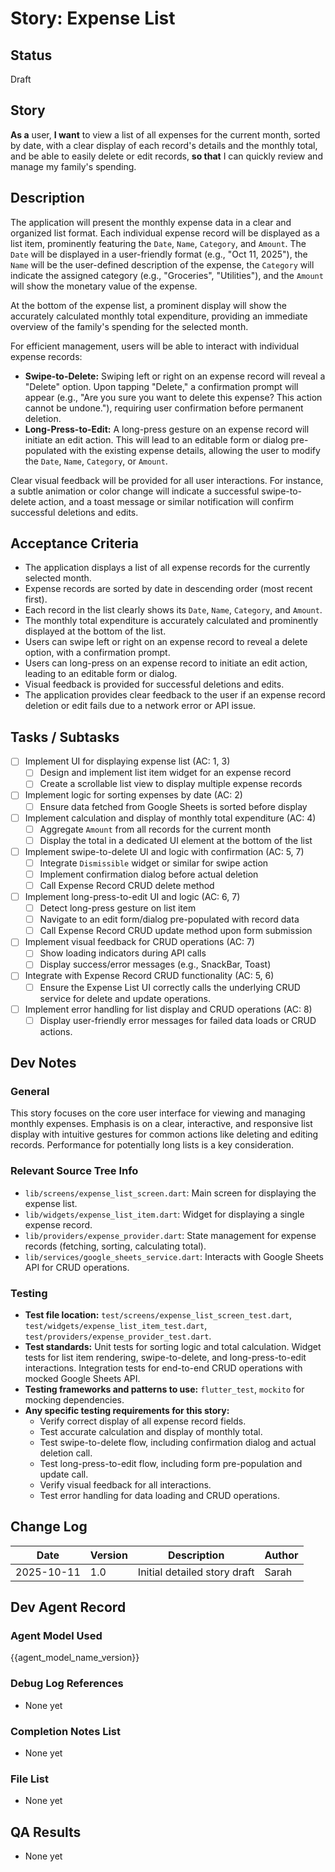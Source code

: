 # Story: Expense List

## Status
Draft

## Story
**As a** user,
**I want** to view a list of all expenses for the current month, sorted by date, with a clear display of each record's details and the monthly total, and be able to easily delete or edit records,
**so that** I can quickly review and manage my family's spending.

## Description
The application will present the monthly expense data in a clear and organized list format. Each individual expense record will be displayed as a list item, prominently featuring the `Date`, `Name`, `Category`, and `Amount`. The `Date` will be displayed in a user-friendly format (e.g., "Oct 11, 2025"), the `Name` will be the user-defined description of the expense, the `Category` will indicate the assigned category (e.g., "Groceries", "Utilities"), and the `Amount` will show the monetary value of the expense.

At the bottom of the expense list, a prominent display will show the accurately calculated monthly total expenditure, providing an immediate overview of the family's spending for the selected month.

For efficient management, users will be able to interact with individual expense records:
-   **Swipe-to-Delete:** Swiping left or right on an expense record will reveal a "Delete" option. Upon tapping "Delete," a confirmation prompt will appear (e.g., "Are you sure you want to delete this expense? This action cannot be undone."), requiring user confirmation before permanent deletion.
-   **Long-Press-to-Edit:** A long-press gesture on an expense record will initiate an edit action. This will lead to an editable form or dialog pre-populated with the existing expense details, allowing the user to modify the `Date`, `Name`, `Category`, or `Amount`.

Clear visual feedback will be provided for all user interactions. For instance, a subtle animation or color change will indicate a successful swipe-to-delete action, and a toast message or similar notification will confirm successful deletions and edits.

## Acceptance Criteria
-   The application displays a list of all expense records for the currently selected month.
-   Expense records are sorted by date in descending order (most recent first).
-   Each record in the list clearly shows its `Date`, `Name`, `Category`, and `Amount`.
-   The monthly total expenditure is accurately calculated and prominently displayed at the bottom of the list.
-   Users can swipe left or right on an expense record to reveal a delete option, with a confirmation prompt.
-   Users can long-press on an expense record to initiate an edit action, leading to an editable form or dialog.
-   Visual feedback is provided for successful deletions and edits.
-   The application provides clear feedback to the user if an expense record deletion or edit fails due to a network error or API issue.

## Tasks / Subtasks
- [ ] Implement UI for displaying expense list (AC: 1, 3)
  - [ ] Design and implement list item widget for an expense record
  - [ ] Create a scrollable list view to display multiple expense records
- [ ] Implement logic for sorting expenses by date (AC: 2)
  - [ ] Ensure data fetched from Google Sheets is sorted before display
- [ ] Implement calculation and display of monthly total expenditure (AC: 4)
  - [ ] Aggregate `Amount` from all records for the current month
  - [ ] Display the total in a dedicated UI element at the bottom of the list
- [ ] Implement swipe-to-delete UI and logic with confirmation (AC: 5, 7)
  - [ ] Integrate `Dismissible` widget or similar for swipe action
  - [ ] Implement confirmation dialog before actual deletion
  - [ ] Call Expense Record CRUD delete method
- [ ] Implement long-press-to-edit UI and logic (AC: 6, 7)
  - [ ] Detect long-press gesture on list item
  - [ ] Navigate to an edit form/dialog pre-populated with record data
  - [ ] Call Expense Record CRUD update method upon form submission
- [ ] Implement visual feedback for CRUD operations (AC: 7)
  - [ ] Show loading indicators during API calls
  - [ ] Display success/error messages (e.g., SnackBar, Toast)
- [ ] Integrate with Expense Record CRUD functionality (AC: 5, 6)
  - [ ] Ensure the Expense List UI correctly calls the underlying CRUD service for delete and update operations.
- [ ] Implement error handling for list display and CRUD operations (AC: 8)
  - [ ] Display user-friendly error messages for failed data loads or CRUD actions.

## Dev Notes
### General
This story focuses on the core user interface for viewing and managing monthly expenses. Emphasis is on a clear, interactive, and responsive list display with intuitive gestures for common actions like deleting and editing records. Performance for potentially long lists is a key consideration.

### Relevant Source Tree Info
- `lib/screens/expense_list_screen.dart`: Main screen for displaying the expense list.
- `lib/widgets/expense_list_item.dart`: Widget for displaying a single expense record.
- `lib/providers/expense_provider.dart`: State management for expense records (fetching, sorting, calculating total).
- `lib/services/google_sheets_service.dart`: Interacts with Google Sheets API for CRUD operations.

### Testing
- **Test file location:** `test/screens/expense_list_screen_test.dart`, `test/widgets/expense_list_item_test.dart`, `test/providers/expense_provider_test.dart`.
- **Test standards:** Unit tests for sorting logic and total calculation. Widget tests for list item rendering, swipe-to-delete, and long-press-to-edit interactions. Integration tests for end-to-end CRUD operations with mocked Google Sheets API.
- **Testing frameworks and patterns to use:** `flutter_test`, `mockito` for mocking dependencies.
- **Any specific testing requirements for this story:**
  - Verify correct display of all expense record fields.
  - Test accurate calculation and display of monthly total.
  - Test swipe-to-delete flow, including confirmation dialog and actual deletion call.
  - Test long-press-to-edit flow, including form pre-population and update call.
  - Verify visual feedback for all interactions.
  - Test error handling for data loading and CRUD operations.

## Change Log
| Date       | Version | Description                | Author |
|------------|---------|----------------------------|--------|
| 2025-10-11 | 1.0     | Initial detailed story draft | Sarah  |

## Dev Agent Record
### Agent Model Used
{{agent_model_name_version}}

### Debug Log References
- None yet

### Completion Notes List
- None yet

### File List
- None yet

## QA Results
- None yet
